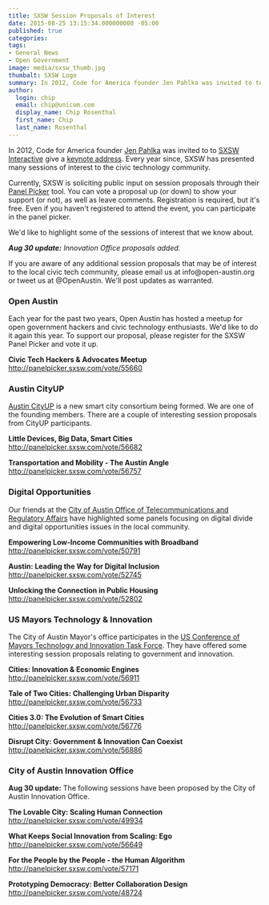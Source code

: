 ```yaml
---
title: SXSW Session Proposals of Interest
date: 2015-08-25 13:15:34.000000000 -05:00
published: true
categories:
tags:
- General News
- Open Government
image: media/sxsw_thumb.jpg
thumbalt: SXSW Logo
summary: In 2012, Code for America founder Jen Pahlka was invited to to SXSW Interactive give a keynote address. Every year since, SXSW has presented many sessions of interest to the civic technology community.
author:
  login: chip
  email: chip@unicom.com
  display_name: Chip Rosenthal
  first_name: Chip
  last_name: Rosenthal
---
```

<p>In 2012, Code for America founder <a href="http://www.codeforamerica.org/blog/author/jen/">Jen Pahlka</a> was invited to to <a href="http://www.sxsw.com/interactive">SXSW Interactive</a> give a <a href="http://www.pcmag.com/article2/0,2817,2401594,00.asp">keynote address</a>. Every year since, SXSW has presented many sessions of interest to the civic technology community.</p>
<p>Currently, SXSW is soliciting public input on session proposals through their <a href="http://panelpicker.sxsw.com/">Panel Picker</a> tool. You can vote a proposal up (or down) to show your support (or not), as well as leave comments. Registration is required, but it's free. Even if you haven't registered to attend the event, you can participate in the panel picker.</p>
<p>We'd like to highlight some of the sessions of interest that we know about.</p>
<p><em><strong>Aug 30 update:</strong> Innovation Office proposals added.</em></p>
<p>If you are aware of any additional session proposals that may be of interest to the local civic tech community, please email us at info@open-austin.org or tweet us at @OpenAustin. We'll post updates as warranted.</p>
<h3>Open Austin</h3>
<p>Each year for the past two years, Open Austin has hosted a meetup for open government hackers and civic technology enthusiasts. We'd like to do it again this year. To support our proposal, please register for the SXSW Panel Picker and vote it up.</p>
<p><strong>Civic Tech Hackers &amp; Advocates Meetup</strong><br />
<a href="http://panelpicker.sxsw.com/vote/55660">http://panelpicker.sxsw.com/vote/55660</a></p>
<h3>Austin CityUP</h3>
<p><a href="http://www.austincityup.org/">Austin CityUP</a> is a new smart city consortium being formed. We are one of the founding members. There are a couple of interesting session proposals from CityUP participants.</p>
<p><strong>Little Devices, Big Data, Smart Cities</strong><br />
<a href="http://panelpicker.sxsw.com/vote/56682">http://panelpicker.sxsw.com/vote/56682</a></p>
<p><strong>Transportation and Mobility - The Austin Angle</strong><br />
<a href="http://panelpicker.sxsw.com/vote/56757">http://panelpicker.sxsw.com/vote/56757</a></p>
<h3>Digital Opportunities</h3>
<p>Our friends at the <a href="http://austintexas.gov/department/telecommunications">City of Austin Office of Telecommunications and Regulatory Affairs</a> have highlighted some panels focusing on digital divide and digital opportunities issues in the local community.</p>
<p><strong>Empowering Low-Income Communities with Broadband</strong><br />
<a href="http://panelpicker.sxsw.com/vote/50791">http://panelpicker.sxsw.com/vote/50791</a></p>
<p><strong>Austin: Leading the Way for Digital Inclusion</strong><br />
<a href="http://panelpicker.sxsw.com/vote/52745">http://panelpicker.sxsw.com/vote/52745</a></p>
<p><strong>Unlocking the Connection in Public Housing</strong><br />
<a href="http://panelpicker.sxsw.com/vote/52802">http://panelpicker.sxsw.com/vote/52802</a></p>
<h3>US Mayors Technology &amp; Innovation</h3>
<p>The City of Austin Mayor's office participates in the <a href="http://usmayors.org/innovation/pledge.htm">US Conference of Mayors Technology and Innovation Task Force</a>. They have offered some interesting session proposals relating to government and innovation.</p>
<p><strong>Cities: Innovation &amp; Economic Engines</strong><br />
<a href="http://panelpicker.sxsw.com/vote/56911">http://panelpicker.sxsw.com/vote/56911</a></p>
<p><strong>Tale of Two Cities: Challenging Urban Disparity</strong><br />
<a href="http://panelpicker.sxsw.com/vote/56733">http://panelpicker.sxsw.com/vote/56733</a></p>
<p><strong>Cities 3.0: The Evolution of Smart Cities</strong><br />
<a href="http://panelpicker.sxsw.com/vote/56776">http://panelpicker.sxsw.com/vote/56776</a></p>
<p><strong>Disrupt City: Government &amp; Innovation Can Coexist</strong><br />
<a href="http://panelpicker.sxsw.com/vote/56886">http://panelpicker.sxsw.com/vote/56886</a></p>
<h3>City of Austin Innovation Office</h3>
<p><strong>Aug 30 update:</strong> The following sessions have been proposed by the City of Austin Innovation Office.</p>
<p><strong>The Lovable City: Scaling Human Connection</strong><br />
<a href="http://panelpicker.sxsw.com/vote/49934">http://panelpicker.sxsw.com/vote/49934</a></p>
<p><strong>What Keeps Social Innovation from Scaling: Ego</strong><br />
<a href="http://panelpicker.sxsw.com/vote/56649">http://panelpicker.sxsw.com/vote/56649</a></p>
<p><strong>For the People by the People - the Human Algorithm</strong><br />
<a href="http://panelpicker.sxsw.com/vote/57171">http://panelpicker.sxsw.com/vote/57171</a></p>
<p><strong>Prototyping Democracy: Better Collaboration Design</strong><br />
<a href="http://panelpicker.sxsw.com/vote/48724">http://panelpicker.sxsw.com/vote/48724</a></p>
